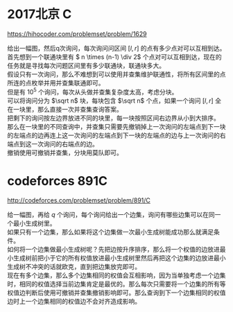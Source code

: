# 2017北京 C
https://hihocoder.com/problemset/problem/1629

给出一幅图，然后q次询问，每次询问问区间 $[l,r]$ 的点有多少点对可以互相到达。  
首先想到一个联通块里有 $ n \times (n-1) \div 2$ 个点对可以互相到达，现在的任务就是寻找每次问题区间里有多少联通块，联通块多大。  
假设只有一次询问，那么不难想到可以使用并查集维护联通性，将所有区间里的点所连的点枚举并用并查集联通即可。  
但是有 $10^{5}$ 个询问，每次从头做并查集复杂度太高，考虑分块。  
可以将询问分为 $\sqrt n$ 块，每块包含 $\sqrt n$ 个点，如果一个询问 $[l,r]$ 全在一块里，那么直接一次并查集查询答案。  
把剩下的询问按左边界放进不同的块里，每一块按照区间右边界从小到大排序。  
那么在一块里的不同查询中，并查集只需要先撤销掉上一次询问的左端点到下一块的左端点的边再连上这一次询问的左端点到下一块的左端点的边与上一次询问的右端点到这一次询问的右端点的边。  
撤销使用可撤销并查集，分块用莫队即可。  

# codeforces 891C
http://codeforces.com/problemset/problem/891/C

给一幅图，再给 $q$ 个询问，每个询问给出一个边集，询问有哪些边集可以在同一个最小生成树里。  
如果只有一个边集，那么如果将这个边集做一次最小生成树能成功那么就满足条件。  
如何将一个边集做最小生成树呢？先把边按升序排序，那么将一个权值的边放进最小生成树前把小于它的所有权值放进最小生成树里然后再把这个边集的边放进最小生成树不冲突的话就欧克，直到把边集放完即可。  
现在有多个边集，那么多个边集相同的权值会互相影响，因为当单独考虑一个边集时，相同的权值选择当前边集肯定是最优的。那么每次只需要将一个边集的所有等权值边判断后使用可撤销并查集撤销影响即可。那么查询到下一个边集相同的权值边时上一个边集相同的权值边不会对齐造成影响。  
